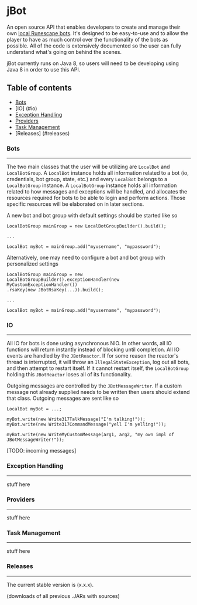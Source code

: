 jBot
====
An open source API that enables developers to create and manage their own [local Runescape bots](http://www.rune-server.org/runescape-development/rs2-server/show-off/561994-serversided-bots.html). It's designed to be easy-to-use and to allow the player to have as much control over the functionality of the bots as possible. All of the code is extensively documented so the user can fully understand what's going on behind the scenes.

jBot currently runs on Java 8, so users will need to be developing using Java 8 in order to use this API.

Table of contents
-------

- [Bots](#bots)
- [IO] (#io)
- [Exception Handling](#exception-handling)
- [Providers](#providers)
- [Task Management](#task-management)
- [Releases] (#releases)

### Bots
-------
The two main classes that the user will be utilizing are ```LocalBot``` and ```LocalBotGroup```. A ```LocalBot``` instance holds all information related to a bot (io, credentials, bot group, state, etc.) and every ```LocalBot``` belongs to a ```LocalBotGroup``` instance. A ```LocalBotGroup``` instance holds all information related to how messages and exceptions will be handled, and allocates the resources required for bots to be able to login and perform actions. Those specific resources will be elaborated on in later sections.

A new bot and bot group with default settings should be started like so

```
LocalBotGroup mainGroup = new LocalBotGroupBuilder().build();

...

LocalBot myBot = mainGroup.add("myusername", "mypassword");
```

Alternatively, one may need to configure a bot and bot group with personalized settings

```
LocalBotGroup mainGroup = new LocalBotGroupBuilder().exceptionHandler(new MyCustomExceptionHandler())
.rsaKey(new JBotRsaKey(...)).build();

...

LocalBot myBot = mainGroup.add("myusername", "mypassword");
```


### IO
-------
All IO for bots is done using asynchronous NIO. In other words, all IO functions will return instantly instead of blocking until completion. All IO events are handled by the ```JBotReactor```. If for some reason the reactor's thread is interrupted, it will throw an ```IllegalStateException```, log out all bots, and then attempt to restart itself. If it cannot restart itself, the ```LocalBotGroup``` holding this ```JBotReactor``` loses all of its functionality.


Outgoing messages are controlled by the ```JBotMessageWriter```. If a custom message not already supplied needs to be written then users should extend that class. Outgoing messages are sent like so

```
LocalBot myBot = ...;

myBot.write(new Write317TalkMessage("I'm talking!"));
myBot.write(new Write317CommandMessage("yell I'm yelling!"));

myBot.write(new WriteMyCustomMessage(arg1, arg2, "my own impl of JBotMessageWriter!"));
```

[TODO: incoming messages]


### Exception Handling
-------
stuff here


### Providers
-------
stuff here


### Task Management
-------
stuff here


### Releases
-------
The current stable version is (x.x.x).

(downloads of all previous .JARs with sources)
